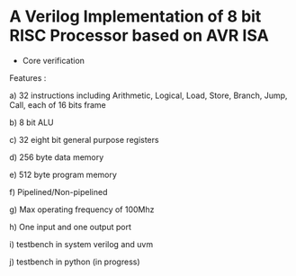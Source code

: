 # A Verilog Implementation of 8 bit RISC Processor based on AVR ISA

* Core verification

Features :

a) 32 instructions including Arithmetic, Logical, Load, Store, Branch, Jump, Call, each of 16 bits frame

b) 8 bit ALU

c) 32 eight bit general purpose registers

d) 256 byte data memory

e) 512 byte program memory

f) Pipelined/Non-pipelined

g) Max operating frequency of 100Mhz

h) One input and one output port

i) testbench in system verilog and uvm

j) testbench in python (in progress)
